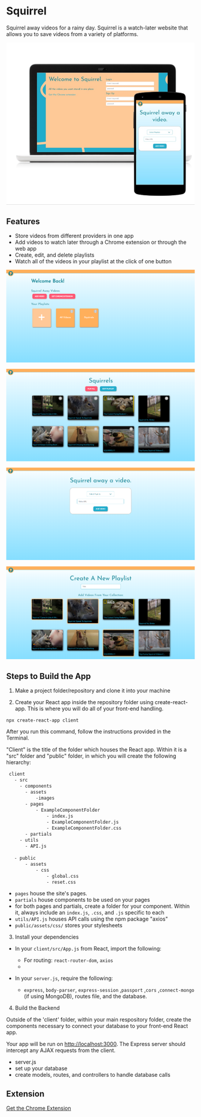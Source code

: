 # Squirrel

Squirrel away videos for a rainy day. Squirrel is a watch-later website that allows you to save videos from a variety of platforms.

![logo](https://github.com/milligda/squirrel/blob/master/client/public/assets/images/intro.jpg)

## Features
* Store videos from different providers in one app
* Add videos to watch later through a Chrome extension or through the web app
* Create, edit, and delete playlists
* Watch all of the videos in your playlist at the click of one button

![home page](https://github.com/milligda/squirrel/blob/master/client/public/assets/images/homepg.png)

![playlist page](https://github.com/milligda/squirrel/blob/master/client/public/assets/images/playlistpg.png)

![add video page](https://github.com/milligda/squirrel/blob/master/client/public/assets/images/addVideopg.png)

![create playlist page](https://github.com/milligda/squirrel/blob/master/client/public/assets/images/createpg.png)


## Steps to Build the App

1. Make a project folder/repository and clone it into your machine

2. Create your React app inside the repository folder using create-react-app. This is where you will do all of your front-end handling.

```
npx create-react-app client

```
After you run this command, follow the instructions provided in the Terminal.


"Client" is the title of the folder which houses the React app. Within it is a "src" folder and "public" folder, in which you will create the following hierarchy: 

 ```
  client
    - src
      - components
        - assets
            -images
        - pages
            - ExampleComponentFolder
                - index.js
                - ExampleComponentFolder.js
                - ExampleComponentFolder.css
        - partials
      - utils
        - API.js

    - public
        - assets
            - css
                - global.css
                - reset.css

  ```

* `pages` house the site's pages.
* `partials` house components to be used on your pages
* for both pages and partials, create a folder for your component. Within it, always include an `index.js`, `.css`, and `.js` specific to each 
* `utils/API.js` houses API calls using the npm package "axios"
* `public/assets/css/` stores your stylesheets

3. Install your dependencies

* In your `client/src/App.js` from React, import the following:
    * For routing: `react-router-dom`, `axios`
    * 

* In your  `server.js`, require the following:
    * `express`, `body-parser`, `express-session` ,`passport` ,`cors` ,`connect-mongo` (if using MongoDB), routes file, and the database.


4. Build the Backend

Outside of the 'client' folder, within your main respository folder, create the components necessary to connect your database to your front-end React app.

Your app will be run on <http://localhost:3000>. The Express server should intercept any AJAX requests from the client.

* server.js
* set up your database
* create models, routes, and controllers to handle database calls


## Extension

[Get the Chrome Extension](https://chrome.google.com/webstore/detail/squirrel/ddfnjccdalikdhoaelepmoldpgookabe)


